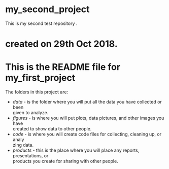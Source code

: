# my_second_project
This is my second test repository .
# created on 29th Oct 2018.


# This is the README file for my_first_project
The folders in this project are: 

* _data_ - is the folder where you will put all the data you have collected or been \
given to analyze. 
* _figures_ - is where you will put plots, data pictures, and other images you have \
created to show data to other people. 
* _code_ - is where you will create code files for collecting, cleaning up, or analy\
zing data. 
* _products_ - this is the place where you will place any reports, presentations, or\
 products you create for sharing with other people.
